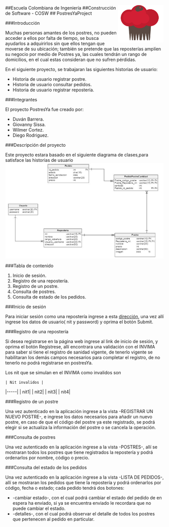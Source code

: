 <img src="/src/main/resources/static/app/images/Logo.png" align="right" />
##Escuela Colombiana de Ingeniería
##Construcción de Software - COSW
## PostresYaProject

###Introducción

Muchas personas amantes de los postres, no pueden acceder a ellos por falta de tiempo, se busca ayudarlos a adquirirlos sin que ellos tengan que moverse de su ubicación; también se pretende que las reposterías amplíen su negocio por medio de Postres ya, las cuales tendrán un rango de domicilios, en el cual estas consideran que no sufren pérdidas.

En el siguiente proyecto, se trabajaran las siguientes historias de usuario:
   * Historia de usuario registrar postre.
   * Historia de usuario consultar pedidos.
   * Historia de usuario registrar repostería.


###Integrantes

El proyecto PostresYa fue creado por:

 - Duván Barrera.
 - Giovanny Sissa.
 - Wilmer Cortez.
 - Diego Rodriguez.


###Descripción del proyecto


Este proyecto estara basado en el siguiente diagrama de clases,para satisface las historias de usuario
<img src="/src/main/resources/static/app/images/DiagramaDeClases.PNG" align="center" />

###Tabla de contenido
1.  Inicio de sesión.
2.  Registro de una repostería.
3.  Registro de un postre.
4.  Consulta de postres.
5.  Consulta de estado de los pedidos.

###Inicio de sesión

Para iniciar sesión como una repostería ingrese a esta [dirección](http://projectpostresya.herokuapp.com/app/index.html#/viewLogin),
una vez allí ingrese los datos de usuario( nit y password) y oprima el botón Submit.

###Registro de una repostería

Si desea registrarse en la página web ingrese al link de inicio de sesión, y oprima el botón Regístrese, allí encontrara una          validación con el INVIMA para saber si tiene el registro de sanidad vigente, de tenerlo vigente se habilitaran los demás campos       necesarios para completar el registro, de no tenerlo no podrá registrarse en postresYa.

Los nit que se simulan en el INVIMA como invalidos son

	| Nit invalidos |  
|-----| 
| nit1| 
| nit2| 
| nit3|
| nit4| 
  
###Registro de un postre

Una vez autenticado en la aplicación ingrese a la vista -REGISTRAR UN NUEVO POSTRE-, e ingrese los datos necesarios para añadir un nuevo postre, en caso de que el código del postre ya este registrado, se podrá elegir si se actualiza la información del postre o se cancela la operación.
  
###Consulta de postres

Una vez autenticado en la aplicación ingrese a la vista -POSTRES-, allí se mostraran todos los postres que tiene registrados la       repostería y podrá ordenarlos por nombre, código o precio.
  
###Consulta del estado de los pedidos

Una vez autenticado en la aplicación ingrese a la vista -LISTA DE PEDIDOS-, allí se mostraran los pedidos que tiene la repostería y podrá ordenarlos por código, fecha o estado; cada pedido tendrá dos botones:
   * -cambiar estado-, con el cual podrá cambiar el estado del pedido de en espera ha enviado, si ya se encuentra enviado le             recordara que no puede cambiar el estado.
   * -detalles-, con el cual podrá observar el detalle de todos los postres que pertenecen al pedido en particular.





